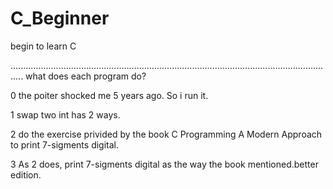 # C_Beginner
begin to learn C 

.................................................................................................................................
what does each program do?

0 the poiter shocked me 5 years ago. So i run it.

1 swap two int has 2 ways.

2 do the exercise privided by the book C Programming A Modern Approach to print 7-sigments digital.

3 As 2 does, print 7-sigments digital as the way the book mentioned.better edition.
